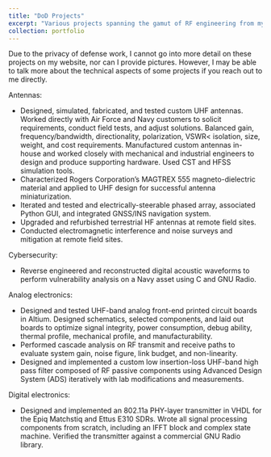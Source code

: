 ```yaml
---
title: "DoD Projects"
excerpt: "Various projects spanning the gamut of RF engineering from my time at the DoD<br/><img src='/images/changeme.png'>"
collection: portfolio
---
```


Due to the privacy of defense work, I cannot go into more detail on these projects on my website, nor can I provide pictures. However, I may be able to talk more about the technical aspects of some projects if you reach out to me directly.

Antennas:
* Designed, simulated, fabricated, and tested custom UHF antennas. Worked directly with Air Force and Navy customers to solicit requirements, conduct field tests, and adjust solutions. Balanced gain, frequency/bandwidth, directionality, polarization, VSWR< isolation, size, weight, and cost requirements. Manufactured custom antennas in-house and worked closely with mechanical and industrial engineers to design and produce supporting hardware. Used CST and HFSS simulation tools.
* Characterized Rogers Corporation’s MAGTREX 555 magneto-dielectric material and applied to UHF design for successful antenna miniaturization.
* Iterated and tested and electrically-steerable phased array, associated Python GUI, and integrated GNSS/INS navigation system.
* Upgraded and refurbished terrestrial HF antennas at remote field sites.
* Conducted electromagnetic interference and noise surveys and mitigation at remote field sites.

Cybersecurity:
* Reverse engineered and reconstructed digital acoustic waveforms to perform vulnerability analysis on a Navy asset using C and GNU Radio.

Analog electronics:
* Designed and tested UHF-band analog front-end printed circuit boards in Altium. Designed schematics, selected components, and laid out boards to optimize signal integrity, power consumption, debug ability, thermal profile, mechanical profile, and manufacturability.
* Performed cascade analysis on RF transmit and receive paths to evaluate system gain, noise figure, link budget, and non-linearity.
* Designed and implemented a custom low insertion-loss UHF-band high pass filter composed of RF passive components using Advanced Design System (ADS) iteratively with lab modifications and measurements.

Digital electronics:
* Designed and implemented an 802.11a PHY-layer transmitter in VHDL for the Epiq Matchstiq and Ettus E310 SDRs. Wrote all signal processing components from scratch, including an IFFT block and complex state machine. Verified the transmitter against a commercial GNU Radio library.

